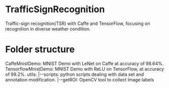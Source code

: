 # TrafficSignRecognition
Traffic-sign recognition(TSR) with Caffe and TensorFlow, focusing on recognition in diverse weather condition.

# Folder structure
CaffeMnistDemo: MNIST Demo with LeNet on Caffe at accuracy of 98.64%.
TensorflowMnistDemo: MNIST Demo with ReLU on TensorFlow, at accuracy of 99.2%.
utils: 
   |--scripts: python scripts dealing with data set and annotation modification.
   |--getROI: OpenCV tool to collect Image labels
